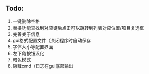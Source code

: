 ## Todo:

1.  一键删除空格
2. 替换功能查找到对应键后点击可以跳转到列表对应位置/项目复选框
3. 完善关于信息
4.  gui格式配置文件（关闭程序时自动保存
5. 字体大小等配置界面
6. 左下角按钮汉化
7. 暗色模式
8. 隐藏cmd（日志在gui底部输出

